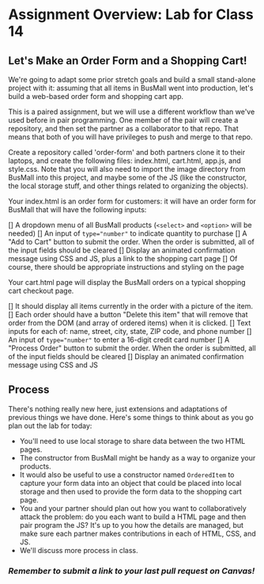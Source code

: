 # Assignment Overview: Lab for Class 14

## Let's Make an Order Form and a Shopping Cart!

We're going to adapt some prior stretch goals and build a small stand-alone project with it: assuming that all items in BusMall went into production, let's build a web-based order form and shopping cart app.

This is a paired assignment, but we will use a different workflow than we've used before in pair programming. One member of the pair will create a repository, and then set the partner as a collaborator to that repo. That means that both of you will have privileges to push and merge to that repo.

Create a repository called 'order-form' and both partners clone it to their laptops, and create the following files: index.html, cart.html, app.js, and style.css. Note that you will also need to import the image directory from BusMall into this project, and maybe some of the JS (like the constructor, the local storage stuff, and other things related to organizing the objects).

Your index.html is an order form for customers: it will have an order form for BusMall that will have the following inputs:

  [] A dropdown menu of all BusMall products (`<select>` and `<option>` will be needed)
  [] An input of `type="number"` to indicate quantity to purchase
  [] A "Add to Cart" button to submit the order. When the order is submitted, all of the input fields should be cleared
  [] Display an animated confirmation message using CSS and JS, plus a link to the shopping cart page
  [] Of course, there should be appropriate instructions and styling on the page

  Your cart.html page will display the BusMall orders on a typical shopping cart checkout page.
  
  [] It should display all items currently in the order with a picture of the item.
  [] Each order should have a button "Delete this item" that will remove that order from the DOM (and array of ordered items) when it is clicked.
  [] Text inputs for each of: name, street, city, state, ZIP code, and phone number
  [] An input of `type="number"` to enter a 16-digit credit card number
  [] A "Process Order" button to submit the order. When the order is submitted, all of the input fields should be cleared
  [] Display an animated confirmation message using CSS and JS


## Process

There's nothing really new here, just extensions and adaptations of previous things we have done. Here's some things to think about as you go plan out the lab for today:

- You'll need to use local storage to share data between the two HTML pages.
- The constructor from BusMall might be handy as a way to organize your products.
- It would also be useful to use a constructor named `OrderedItem` to capture your form data into an object that could be placed into local storage and then used to provide the form data to the shopping cart page.
- You and your partner should plan out how you want to collaboratively attack the problem: do you each want to build a HTML page and then pair program the JS? It's up to you how the details are managed, but make sure each partner makes contributions in each of HTML, CSS, and JS.
- We'll discuss more process in class.

### *Remember to submit a link to your last pull request on Canvas!*
